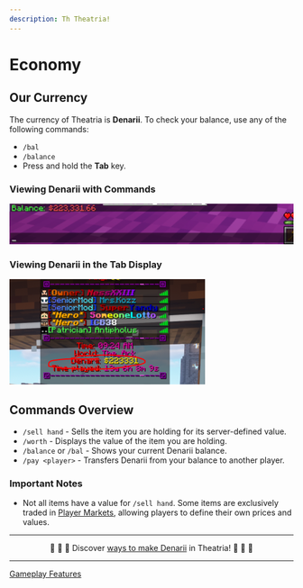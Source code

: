 ```yaml
---
description: Th Theatria!
---
```


# Economy

## Our Currency

The currency of Theatria is **Denarii**. To check your balance, use any of the following commands:

- `/bal`
- `/balance`
- Press and hold the **Tab** key.

### Viewing Denarii with Commands

![](<../../.gitbook/assets/Capture (4).PNG>)

### Viewing Denarii in the Tab Display

![](<../../.gitbook/assets/Capture (9).PNG>)

## Commands Overview

- `/sell hand` - Sells the item you are holding for its server-defined value.
- `/worth` - Displays the value of the item you are holding.
- `/balance` or `/bal` - Shows your current Denarii balance.
- `/pay <player>` - Transfers Denarii from your balance to another player.

### Important Notes

- Not all items have a value for `/sell hand`. Some items are exclusively traded in [Player Markets](./player-markets.md), allowing players to define their own prices and values.

---

<p align="center">🤑 🤑 🤑 Discover <a href="./ways-to-make-denarii.md">ways to make Denarii</a> in Theatria! 🤑 🤑 🤑</p>

---

[Gameplay Features](./README.md)

